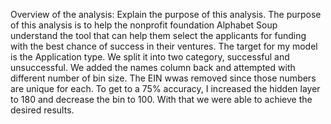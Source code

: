 Overview of the analysis: Explain the purpose of this analysis.
The purpose of this analysis is to help the nonprofit foundation Alphabet Soup understand the tool that can help them select the applicants for funding with the best chance of success in their ventures.
The target for my model is the Application type. We split it into two category, successful and unsuccessful. We added the names column back and attempted with different number of bin size. The EIN wwas removed since those numbers are unique for each. To get to a 75% accuracy, I increased the hidden layer to 180 and decrease the bin to 100. With that we were able to achieve the desired results. 

